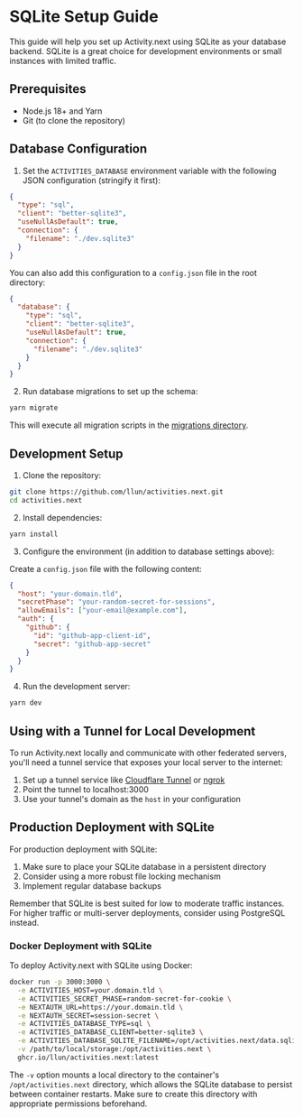# SQLite Setup Guide

This guide will help you set up Activity.next using SQLite as your database backend. SQLite is a great choice for development environments or small instances with limited traffic.

## Prerequisites

- Node.js 18+ and Yarn
- Git (to clone the repository)

## Database Configuration

1. Set the `ACTIVITIES_DATABASE` environment variable with the following JSON configuration (stringify it first):

```json
{
  "type": "sql",
  "client": "better-sqlite3",
  "useNullAsDefault": true,
  "connection": {
    "filename": "./dev.sqlite3"
  }
}
```

You can also add this configuration to a `config.json` file in the root directory:

```json
{
  "database": {
    "type": "sql",
    "client": "better-sqlite3",
    "useNullAsDefault": true,
    "connection": {
      "filename": "./dev.sqlite3"
    }
  }
}
```

2. Run database migrations to set up the schema:

```bash
yarn migrate
```

This will execute all migration scripts in the [migrations directory](https://github.com/llun/activities.next/tree/main/migrations).

## Development Setup

1. Clone the repository:

```bash
git clone https://github.com/llun/activities.next.git
cd activities.next
```

2. Install dependencies:

```bash
yarn install
```

3. Configure the environment (in addition to database settings above):

Create a `config.json` file with the following content:

```json
{
  "host": "your-domain.tld",
  "secretPhase": "your-random-secret-for-sessions",
  "allowEmails": ["your-email@example.com"],
  "auth": {
    "github": {
      "id": "github-app-client-id",
      "secret": "github-app-secret"
    }
  }
}
```

4. Run the development server:

```bash
yarn dev
```

## Using with a Tunnel for Local Development

To run Activity.next locally and communicate with other federated servers, you'll need a tunnel service that exposes your local server to the internet:

1. Set up a tunnel service like [Cloudflare Tunnel](https://www.cloudflare.com/products/tunnel/) or [ngrok](https://ngrok.com/)
2. Point the tunnel to localhost:3000
3. Use your tunnel's domain as the `host` in your configuration

## Production Deployment with SQLite

For production deployment with SQLite:

1. Make sure to place your SQLite database in a persistent directory
2. Consider using a more robust file locking mechanism
3. Implement regular database backups

Remember that SQLite is best suited for low to moderate traffic instances. For higher traffic or multi-server deployments, consider using PostgreSQL instead.

### Docker Deployment with SQLite

To deploy Activity.next with SQLite using Docker:

```bash
docker run -p 3000:3000 \
  -e ACTIVITIES_HOST=your.domain.tld \
  -e ACTIVITIES_SECRET_PHASE=random-secret-for-cookie \
  -e NEXTAUTH_URL=https://your.domain.tld \
  -e NEXTAUTH_SECRET=session-secret \
  -e ACTIVITIES_DATABASE_TYPE=sql \
  -e ACTIVITIES_DATABASE_CLIENT=better-sqlite3 \
  -e ACTIVITIES_DATABASE_SQLITE_FILENAME=/opt/activities.next/data.sqlite \
  -v /path/to/local/storage:/opt/activities.next \
  ghcr.io/llun/activities.next:latest
```

The `-v` option mounts a local directory to the container's `/opt/activities.next` directory, which allows the SQLite database to persist between container restarts. Make sure to create this directory with appropriate permissions beforehand.
